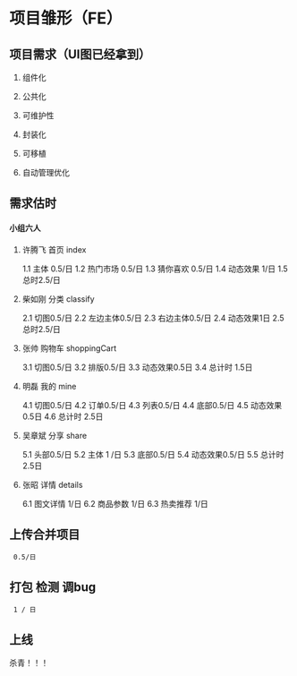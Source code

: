 # 项目雏形（FE）


## 项目需求（UI图已经拿到）


1. 组件化

2. 公共化

3. 可维护性

4. 封装化

5. 可移植

6. 自动管理优化


## 需求估时

#### 小组六人  

1. 许腾飞   首页 index 
	
	 1.1  主体 0.5/日
	 1.2  热门市场 0.5/日
	 1.3  猜你喜欢 0.5/日
	 1.4  动态效果 1/日
	 1.5  总时2.5/日

2. 柴如刚   分类 classify

	 2.1  切图0.5/日
	 2.2  左边主体0.5/日
	 2.3  右边主体0.5/日
	 2.4  动态效果1日
	 2.5  总时2.5/日

3. 张帅    购物车 shoppingCart
	
	 3.1  切图0.5/日
	 3.2  排版0.5/日
	 3.3  动态效果0.5日
	 3.4  总计时 1.5日

4. 明磊    我的  mine
	
	 4.1  切图0.5/日
	 4.2  订单0.5/日
	 4.3  列表0.5/日
	 4.4  底部0.5/日
	 4.5  动态效果0.5日
	 4.6  总计时 2.5日

5. 吴章斌  分享  share

	 5.1  头部0.5/日
   5.2 主体   1 /日
   5.3 底部0.5/日
	 5.4  动态效果0.5/日
	 5.5  总计时 2.5日
	
6. 张昭    详情 details

	 6.1 图文详情 1/日
	 6.2 商品参数 1/日
	 6.3 热卖推荐 1/日

## 上传合并项目

	 0.5/日

## 打包 检测  调bug
	 
	 1 / 日 

## 上线

杀青！！！

    
